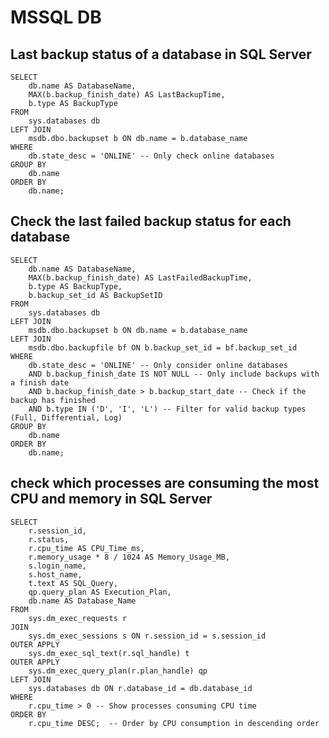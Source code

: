 # MSSQL DB

## Last backup status of a database in SQL Server

	SELECT 
		db.name AS DatabaseName,
		MAX(b.backup_finish_date) AS LastBackupTime,
		b.type AS BackupType
	FROM 
		sys.databases db
	LEFT JOIN 
		msdb.dbo.backupset b ON db.name = b.database_name
	WHERE 
		db.state_desc = 'ONLINE' -- Only check online databases
	GROUP BY 
		db.name
	ORDER BY 
		db.name;

## Check the last failed backup status for each database

	SELECT 
		db.name AS DatabaseName,
		MAX(b.backup_finish_date) AS LastFailedBackupTime,
		b.type AS BackupType,
		b.backup_set_id AS BackupSetID
	FROM 
		sys.databases db
	LEFT JOIN 
		msdb.dbo.backupset b ON db.name = b.database_name
	LEFT JOIN 
		msdb.dbo.backupfile bf ON b.backup_set_id = bf.backup_set_id
	WHERE 
		db.state_desc = 'ONLINE' -- Only consider online databases
		AND b.backup_finish_date IS NOT NULL -- Only include backups with a finish date
		AND b.backup_finish_date > b.backup_start_date -- Check if the backup has finished
		AND b.type IN ('D', 'I', 'L') -- Filter for valid backup types (Full, Differential, Log)
	GROUP BY 
		db.name
	ORDER BY 
		db.name;


## check which processes are consuming the most CPU and memory in SQL Server


	SELECT 
		r.session_id,
		r.status,
		r.cpu_time AS CPU_Time_ms,
		r.memory_usage * 8 / 1024 AS Memory_Usage_MB,
		s.login_name,
		s.host_name,
		t.text AS SQL_Query,
		qp.query_plan AS Execution_Plan,
		db.name AS Database_Name
	FROM 
		sys.dm_exec_requests r
	JOIN 
		sys.dm_exec_sessions s ON r.session_id = s.session_id
	OUTER APPLY 
		sys.dm_exec_sql_text(r.sql_handle) t
	OUTER APPLY 
		sys.dm_exec_query_plan(r.plan_handle) qp
	LEFT JOIN 
		sys.databases db ON r.database_id = db.database_id
	WHERE 
		r.cpu_time > 0 -- Show processes consuming CPU time
	ORDER BY 
		r.cpu_time DESC;  -- Order by CPU consumption in descending order

